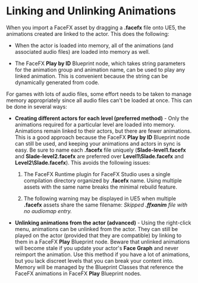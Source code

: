 Linking and Unlinking Animations
================================

When you import a FaceFX asset by dragging a **.facefx** file onto UE5, the animations created are linked to the actor. This does the following:

+ When the actor is loaded into memory, all of the animations (and associated audio files) are loaded into memory as well.

+ The FaceFX **Play by ID** Blueprint node, which takes string parameters for the animation group and animation name, can be used to play any linked animation. This is convenient because the string can be dynamically generated from code.

For games with lots of audio files, some effort needs to be taken to manage memory appropriately since all audio files can't be loaded at once. This can be done in several ways:

+ **Creating different actors for each level (preferred method)** - Only the animations required for a particular level are loaded into memory. Animations remain linked to their actors, but there are fewer animations. This is a good approach because the FaceFX **Play by ID** Blueprint node can still be used, and keeping your animations and actors in sync is easy. Be sure to name each **.facefx** file uniquely (**Slade-level1.facefx** and **Slade-level2.facefx** are preferred over **Level1\Slade.facefx** and **Level2\Slade.facefx**). This avoids the following issues:

	1. The FaceFX Runtime plugin for FaceFX Studio uses a single compilation directory organized by **.facefx** name. Using multiple assets with the same name breaks the minimal rebuild feature.

	2. The following warning may be displayed in UE5 when multiple **.facefx** assets share the same filename: *Skipped **.ffxanim** file with no audiomap entry.*

+ **Unlinking animations from the actor (advanced)** - Using the right-click menu, animations can be unlinked from the actor. They can still be played on the actor (provided that they are compatible) by linking to them in a FaceFX **Play** Blueprint node. Beware that unlinked animations will become stale if you update your actor's **Face Graph** and never reimport the animation. Use this method if you have a lot of animations, but you lack discreet levels that you can break your content into. Memory will be managed by the Blueprint Classes that reference the FaceFX animations in FaceFX **Play** Blueprint nodes.
